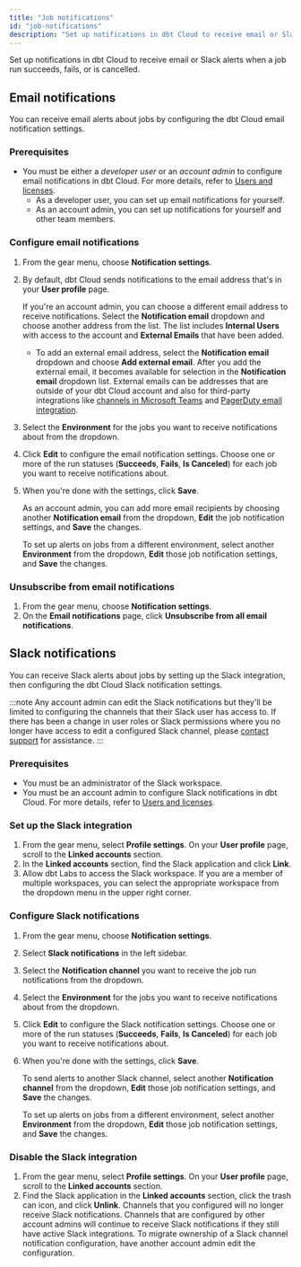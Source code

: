 ```yaml
---
title: "Job notifications"
id: "job-notifications"
description: "Set up notifications in dbt Cloud to receive email or Slack alerts about job run status."
---
```


Set up notifications in dbt Cloud to receive email or Slack alerts when a job run succeeds, fails, or is cancelled.

## Email notifications

You can receive email alerts about jobs by configuring the dbt Cloud email notification settings.

### Prerequisites 
- You must be either a _developer user_ or an _account admin_ to configure email notifications in dbt Cloud. For more details, refer to [Users and licenses](/docs/cloud/manage-access/seats-and-users).
    - As a developer user, you can set up email notifications for yourself. 
    - As an account admin, you can set up notifications for yourself and other team members. 

### Configure email notifications

1. From the gear menu, choose **Notification settings**.
1. By default, dbt Cloud sends notifications to the email address that's in your **User profile** page.

    If you're an account admin, you can choose a different email address to receive notifications. Select the **Notification email** dropdown and choose another address from the list. The list includes **Internal Users** with access to the account and **External Emails** that have been added. 
    - To add an external email address, select the **Notification email** dropdown and choose **Add external email**. After you add the external email, it becomes available for selection in the **Notification email** dropdown list. External emails can be addresses that are outside of your dbt Cloud account and also for third-party integrations like [channels in Microsoft Teams](https://support.microsoft.com/en-us/office/tip-send-email-to-a-channel-2c17dbae-acdf-4209-a761-b463bdaaa4ca) and [PagerDuty email integration](https://support.pagerduty.com/docs/email-integration-guide).

    <Lightbox src="/img/docs/deploy/example-notification-external-email.png" width="65%" width="50%" title="Example of the Notification email dropdown"/>

1. Select the **Environment** for the jobs you want to receive notifications about from the dropdown. 

1. Click **Edit** to configure the email notification settings. Choose one or more of the run statuses (**Succeeds**, **Fails**, **Is Canceled**) for each job you want to receive notifications about.

1. When you're done with the settings, click **Save**.

    As an account admin, you can add more email recipients by choosing another **Notification email** from the dropdown, **Edit** the job notification settings, and **Save** the changes.
    
    To set up alerts on jobs from a different environment, select another **Environment** from the dropdown, **Edit** those job notification settings, and **Save** the changes. 

    <Lightbox src="/img/docs/deploy/example-email-notification-settings-page.png" width="65%" width="100%" title="Example of the Email notifications page"/>

### Unsubscribe from email notifications
1. From the gear menu, choose **Notification settings**.
1. On the **Email notifications** page, click **Unsubscribe from all email notifications**. 

## Slack notifications

You can receive Slack alerts about jobs by setting up the Slack integration, then configuring the dbt Cloud Slack notification settings.

:::note 
Any account admin can edit the Slack notifications but they'll be limited to configuring the channels that their Slack user has access to. If there has been a change in user roles or Slack permissions where you no longer have access to edit a configured Slack channel, please [contact support](mailto:support@getdbt.com) for assistance. 
:::

### Prerequisites 
- You must be an administrator of the Slack workspace. 
- You must be an account admin to configure Slack notifications in dbt Cloud. For more details, refer to [Users and licenses](/docs/cloud/manage-access/seats-and-users).

### Set up the Slack integration

1. From the gear menu, select **Profile settings**. On your **User profile** page, scroll to the **Linked accounts** section.
1. In the **Linked accounts** section, find the Slack application and click **Link**.
   <Lightbox src="/img/docs/dbt-cloud/Link-your-Slack-Profile.png" width="75%" title="Link for the Slack app"/>
1. Allow dbt Labs to access the Slack workspace. If you are a member of multiple workspaces, you can select the appropriate workspace from the dropdown menu in the upper right corner.
   <Lightbox src="/img/docs/dbt-cloud/Allow-dbt-to-access-slack.png" width="75%" title="Allow dbt access to Slack"/>

### Configure Slack notifications

1. From the gear menu, choose **Notification settings**. 
1. Select **Slack notifications** in the left sidebar. 
1. Select the **Notification channel** you want to receive the job run notifications from the dropdown. 
    <Lightbox src="/img/docs/deploy/example-notification-slack-channels.png" width="75%" title="Example of the Notification channel dropdown"/>
1. Select the **Environment** for the jobs you want to receive notifications about from the dropdown. 
1. Click **Edit** to configure the Slack notification settings. Choose one or more of the run statuses (**Succeeds**, **Fails**, **Is Canceled**) for each job you want to receive notifications about.
1. When you're done with the settings, click **Save**.
    
    To send alerts to another Slack channel, select another **Notification channel** from the dropdown, **Edit** those job notification settings, and **Save** the changes.

    To set up alerts on jobs from a different environment, select another **Environment** from the dropdown, **Edit** those job notification settings, and **Save** the changes.

    <Lightbox src="/img/docs/deploy/example-slack-notification-settings-page.png" width="65%" width="100%" title="Example of the Slack notifications page"/>

### Disable the Slack integration

1. From the gear menu, select **Profile settings**. On your **User profile** page, scroll to the **Linked accounts** section.
1. Find the Slack application in the **Linked accounts** section, click the trash can icon, and click **Unlink**. Channels that you configured will no longer receive Slack notifications. Channels that are configured by other account admins will continue to receive Slack notifications if they still have active Slack integrations. To migrate ownership of a Slack channel notification configuration, have another account admin edit the configuration.